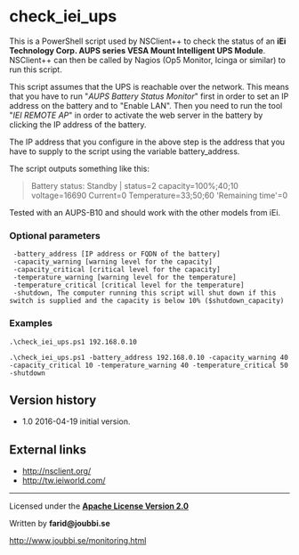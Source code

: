 # check_iei_ups

This is a PowerShell script used by NSClient++ to check the status of an __iEi Technology Corp. AUPS series VESA Mount Intelligent UPS Module__. NSClient++ can then be called by Nagios (Op5 Monitor, Icinga or similar) to run this script.

This script assumes that the UPS is reachable over the network. This means that you have to run "*AUPS Battery Status Monitor*" first in order to set an IP address on the battery and to "Enable LAN". Then you need to run the tool "*IEI REMOTE AP*" in order to activate the web server in the battery by clicking the IP address of the battery.

The IP address that you configure in the above step is the address that you have to supply to the script using the variable battery_address.


The script outputs something like this:
>Battery status: Standby | status=2 capacity=100%;40;10 voltage=16690 Current=0 Temperature=33;50;60 'Remaining time'=0


Tested with an AUPS-B10 and should work with the other models from iEi.


### Optional parameters
```
 -battery_address [IP address or FQDN of the battery]
 -capacity_warning [warning level for the capacity]
 -capacity_critical [critical level for the capacity]
 -temperature_warning [warning level for the temperature]
 -temperature_critical [critical level for the temperature]
 -shutdown, The computer running this script will shut down if this switch is supplied and the capacity is below 10% ($shutdown_capacity)
```


### Examples
```
.\check_iei_ups.ps1 192.168.0.10
```
```
.\check_iei_ups.ps1 -battery_address 192.168.0.10 -capacity_warning 40 -capacity_critical 10 -temperature_warning 40 -temperature_critical 50 -shutdown
```


## Version history
* 1.0 2016-04-19 initial version.

## External links
* http://nsclient.org/
* http://tw.ieiworld.com/

___

Licensed under the [__Apache License Version 2.0__](https://www.apache.org/licenses/LICENSE-2.0)

Written by __farid@joubbi.se__

http://www.joubbi.se/monitoring.html

